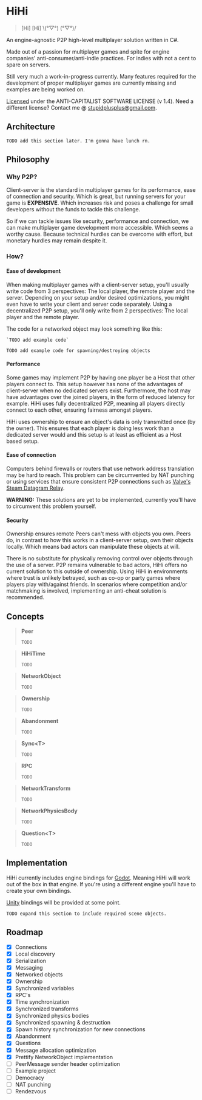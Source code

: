 # HiHi

>[Hi]		[Hi]
>\\(°▽°)	(°▽°)/

An engine-agnostic P2P high-level multiplayer solution written in C#.

Made out of a passion for multiplayer games and spite for engine companies' anti-consumer/anti-indie practices. For indies with not a cent to spare on servers.

Still very much a work-in-progress currently. Many features required for the development of proper multiplayer games are currently missing and examples are being worked on.

[Licensed](LICENSE) under the ANTI-CAPITALIST SOFTWARE LICENSE (v 1.4). Need a different license? Contact me @ [stupidplusplus@gmail.com](mailto:stupidplusplus@gmail.com).



## Architecture

`TODO add this section later. I'm gonna have lunch rn.`



## Philosophy

### Why P2P?

Client-server is the standard in multiplayer games for its performance, ease of connection and security. Which is great, but running servers for your game is **EXPENSIVE**. Which increases risk and poses a challenge for small developers without the funds to tackle this challenge.

So if we can tackle issues like security, performance and connection, we can make multiplayer game development more accessible. Which seems a worthy cause. Because technical hurdles can be overcome with effort, but monetary hurdles may remain despite it.



### How?

#### Ease of development

When making multiplayer games with a client-server setup, you'll usually write code from 3 perspectives: The local player, the remote player and the server. Depending on your setup and/or desired optimizations, you might even have to write your client and server code separately. Using a decentralized P2P setup, you'll only write from 2 perspectives: The local player and the remote player.

The code for a networked object may look something like this:

```
`TODO add example code`
```

`TODO add example code for spawning/destroying objects`

#### Performance

Some games may implement P2P by having one player be a Host that other players connect to. This setup however has none of the advantages of client-server when no dedicated servers exist. Furthermore, the host may have advantages over the joined players, in the form of reduced latency for example. HiHi uses fully decentralized P2P, meaning all players directly connect to each other, ensuring fairness amongst players.

HiHi uses ownership to ensure an object's data is only transmitted once (by the owner). This ensures that each player is doing less work than a dedicated server would and this setup is at least as efficient as a Host based setup.



#### Ease of connection

Computers behind firewalls or routers that use network address translation may be hard to reach. This problem can be circumvented by NAT punching or using services that ensure consistent P2P connections such as [Valve's Steam Datagram Relay](https://partner.steamgames.com/doc/features/multiplayer/steamdatagramrelay).

**WARNING:** These solutions are yet to be implemented, currently you'll have to circumvent this problem yourself.



#### Security

Ownership ensures remote Peers can't mess with objects you own. Peers do, in contrast to how this works in a client-server setup, own their objects locally. Which means bad actors can manipulate these objects at will.

There is no substitute for physically removing control over objects through the use of a server. P2P remains vulnerable to bad actors, HiHi offers no current solution to this outside of ownership. Using HiHi in environments where trust is unlikely betrayed, such as co-op or party games where players play with/against friends. In scenarios where competition and/or matchmaking is involved, implementing an anti-cheat solution is recommended.



## Concepts

> **Peer**
>
> `TODO`

> **HiHiTime**
>
> `TODO`

> **NetworkObject**
>
> `TODO`

> **Ownership**
>
> `TODO`

> **Abandonment**
>
> `TODO`

> **Sync\<T>**
>
> `TODO`

> **RPC**
>
> `TODO`

> **NetworkTransform**
>
> `TODO`

> **NetworkPhysicsBody**
>
> `TODO`

> **Question\<T>**
>
> `TODO`



## Implementation

HiHi currently includes engine bindings for [Godot](https://godotengine.org/). Meaning HiHi will work out of the box in that engine. If you're using a different engine you'll have to create your own bindings.

[Unity](https://unity.com/) bindings will be provided at some point.

`TODO expand this section to include required scene objects.`



## Roadmap

- [x] Connections
- [x] Local discovery
- [x] Serialization
- [x] Messaging
- [x] Networked objects
- [x] Ownership
- [x] Synchronized variables
- [x] RPC's
- [x] Time synchronization
- [x] Synchronized transforms
- [x] Synchronized physics bodies
- [x] Synchronized spawning & destruction
- [x] Spawn history synchronization for new connections
- [x] Abandonment
- [x] Questions
- [x] Message allocation optimization
- [x] Prettify NetworkObject implementation
- [ ] PeerMessage sender header optimization
- [ ] Example project
- [ ] Democracy
- [ ] NAT punching
- [ ] Rendezvous
